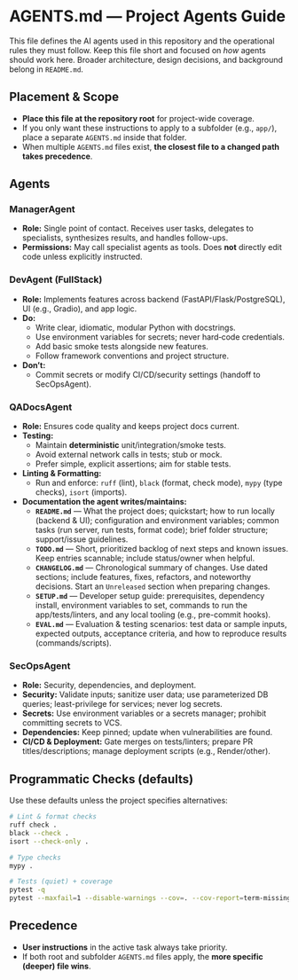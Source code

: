 # AGENTS.md — Project Agents Guide

This file defines the AI agents used in this repository and the operational rules they must follow. Keep this file short and focused on *how* agents should work here. Broader architecture, design decisions, and background belong in `README.md`.

## Placement & Scope
- **Place this file at the repository root** for project-wide coverage.  
- If you only want these instructions to apply to a subfolder (e.g., `app/`), place a separate `AGENTS.md` inside that folder.  
- When multiple `AGENTS.md` files exist, **the closest file to a changed path takes precedence**.

## Agents

### ManagerAgent
- **Role:** Single point of contact. Receives user tasks, delegates to specialists, synthesizes results, and handles follow-ups.
- **Permissions:** May call specialist agents as tools. Does **not** directly edit code unless explicitly instructed.

### DevAgent (FullStack)
- **Role:** Implements features across backend (FastAPI/Flask/PostgreSQL), UI (e.g., Gradio), and app logic.
- **Do:**
  - Write clear, idiomatic, modular Python with docstrings.
  - Use environment variables for secrets; never hard‑code credentials.
  - Add basic smoke tests alongside new features.
  - Follow framework conventions and project structure.
- **Don’t:**
  - Commit secrets or modify CI/CD/security settings (handoff to SecOpsAgent).

### QADocsAgent
- **Role:** Ensures code quality and keeps project docs current.
- **Testing:**
  - Maintain **deterministic** unit/integration/smoke tests.
  - Avoid external network calls in tests; stub or mock.
  - Prefer simple, explicit assertions; aim for stable tests.
- **Linting & Formatting:**
  - Run and enforce: `ruff` (lint), `black` (format, check mode), `mypy` (type checks), `isort` (imports).
- **Documentation the agent writes/maintains:**
  - **`README.md`** — What the project does; quickstart; how to run locally (backend & UI); configuration and environment variables; common tasks (run server, run tests, format code); brief folder structure; support/issue guidelines.
  - **`TODO.md`** — Short, prioritized backlog of next steps and known issues. Keep entries scannable; include status/owner when helpful.
  - **`CHANGELOG.md`** — Chronological summary of changes. Use dated sections; include features, fixes, refactors, and noteworthy decisions. Start an `Unreleased` section when preparing changes.
  - **`SETUP.md`** — Developer setup guide: prerequisites, dependency install, environment variables to set, commands to run the app/tests/linters, and any local tooling (e.g., pre-commit hooks).
  - **`EVAL.md`** — Evaluation & testing scenarios: test data or sample inputs, expected outputs, acceptance criteria, and how to reproduce results (commands/scripts).

### SecOpsAgent
- **Role:** Security, dependencies, and deployment.
- **Security:** Validate inputs; sanitize user data; use parameterized DB queries; least-privilege for services; never log secrets.
- **Secrets:** Use environment variables or a secrets manager; prohibit committing secrets to VCS.
- **Dependencies:** Keep pinned; update when vulnerabilities are found.
- **CI/CD & Deployment:** Gate merges on tests/linters; prepare PR titles/descriptions; manage deployment scripts (e.g., Render/other).

## Programmatic Checks (defaults)
Use these defaults unless the project specifies alternatives:
```bash
# Lint & format checks
ruff check .
black --check .
isort --check-only .

# Type checks
mypy .

# Tests (quiet) + coverage
pytest -q
pytest --maxfail=1 --disable-warnings --cov=. --cov-report=term-missing
```

## Precedence
- **User instructions** in the active task always take priority.
- If both root and subfolder `AGENTS.md` files apply, the **more specific (deeper) file wins**.
